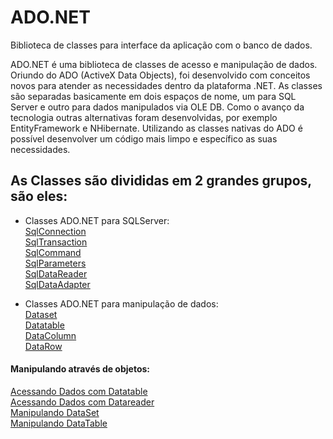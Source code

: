 # ADO.NET
Biblioteca de classes para interface da aplicação com o banco de dados.

ADO.NET é uma biblioteca de classes de acesso e manipulação de dados. Oriundo do ADO (ActiveX Data Objects), foi desenvolvido com conceitos novos para atender as necessidades dentro da plataforma .NET.  As classes são separadas basicamente em dois espaços de nome, um para SQL Server e outro para dados manipulados via OLE DB. Como o avanço da tecnologia outras alternativas foram desenvolvidas, por exemplo EntityFramework e NHibernate. Utilizando as classes nativas do ADO é possível desenvolver um código mais limpo e específico as suas necessidades.

## As Classes são divididas em 2 grandes grupos, são eles:

	 
* Classes ADO.NET para SQLServer: <br>
[SqlConnection](SqlConnect.md)<br>
[SqlTransaction](SqlTransaction.md)<br>
[SqlCommand](SqlCommand.md)<br>
[SqlParameters](SqlParameter.md)<br>
[SqlDataReader](SqlDataReader.md)<br>
[SqlDataAdapter](SqlDataAdapter.md)<br>

* Classes ADO.NET para manipulação de dados: <br>
[Dataset](DataSet.md)<br>
[Datatable](DataTable.md)<br>
[DataColumn](DataColumn.md)<br>
[DataRow](DataRow.md)<br>

#### Manipulando através de objetos:
[Acessando Dados com Datatable](AcessandoDadoscomDataTable.md)<br>
[Acessando Dados com Datareader](ManipulandoDataReader.md)<br>
[Manipulando DataSet](ManipulandoDataSet.md)<br>
[Manipulando DataTable](ManipulandoDataTable.md)<br>

